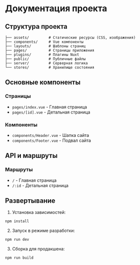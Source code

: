 # Документация проекта

## Структура проекта

```
├── assets/         # Статические ресурсы (CSS, изображения)
├── components/     # Vue компоненты
├── layouts/        # Шаблоны страниц
├── pages/          # Страницы приложения
├── plugins/        # Плагины Nuxt
├── public/         # Публичные файлы
├── server/         # Серверная логика
└── stores/         # Хранилище состояния
```

## Основные компоненты

### Страницы
- `pages/index.vue` - Главная страница
- `pages/[id].vue` - Детальная страница

### Компоненты
- `components/Header.vue` - Шапка сайта
- `components/Footer.vue` - Подвал сайта

## API и маршруты

### Маршруты
- `/` - Главная страница
- `/:id` - Детальная страница

## Развертывание

1. Установка зависимостей:
```bash
npm install
```

2. Запуск в режиме разработки:
```bash
npm run dev
```

3. Сборка для продакшена:
```bash
npm run build
``` 